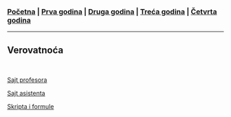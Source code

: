 ### [Početna](../README.md) | [Prva godina](../main_pages/prva.md) | [Druga godina](../main_pages/druga.md) | [Treća godina](../main_pages/treca.md) | [Četvrta godina](../main_pages/cetvrta.md)

---

## Verovatnoća

<br>

[Sajt profesora](http://www.matf.bg.ac.rs/p/milan-jovanovic/kurs/574/Вероватноћа/)

[Sajt asistenta](http://www.matf.bg.ac.rs/p/mihajlo-srbakoski/kurs/1067/verovatnoca/)

[Skripta i formule](https://drive.google.com/drive/u/0/folders/1wRlRA71rB3SkH1fBurvZVa5WYCb3pPA5)

